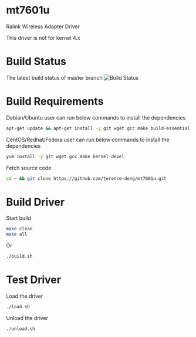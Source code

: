 mt7601u
=======

Ralink Wireless Adapter Driver

This driver is not for kernel 4.x

Build Status
=======
The latest build status of master branch
![Build Status](https://travis-ci.org/terence-deng/mt7601u.svg?branch=master)

Build Requirements
=======
Debian/Ubuntu user can run below commands to install the dependencies
```Bash
apt-get update && apt-get install -y git wget gcc make build-essential linux-headers-$(uname -r)
```

CentOS/Redhat/Fedora user can run below commands to install the dependencies
```Bash
yum install -y git wget gcc make kernel-devel
```

Fetch source code
```Bash
cd ~ && git clone https://github.com/terence-deng/mt7601u.git
```

Build Driver
=======
Start build
```Bash
make clean
make all
```
Or
```Bash
./build.sh
```

Test Driver
=======
Load the driver
```Bash
./load.sh
```

Unload the driver
```Bash
./unload.sh
```
